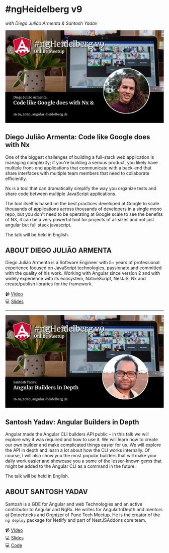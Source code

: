 # #ngHeidelberg v9
_with Diego Julião Armenta & Santosh Yadav_

![ngHeidelbergv9_diego.jpg](ngHeidelbergv9_diego.jpg)

## Diego Julião Armenta: Code like Google does with Nx

One of the biggest challenges of building a full-stack web application is managing complexity; if you're building a serious product, you likely have multiple front-end applications that communicate with a back-end that share interfaces with multiple team members that need to collaborate efficiently.

Nx is a tool that can dramatically simplify the way you organize tests and share code between multiple JavaScript applications.

The tool itself is based on the best practices developed at Google to scale thousands of applications across thousands of developers in a single mono repo, but you don't need to be operating at Google scale to see the benefits of NX, it can be a very powerful tool for projects of all sizes and not just angular but full stack javascript.

The talk will be held in English.

## ABOUT DIEGO JULIÃO ARMENTA

Diego Julião Armenta is a Software Engineer with 5+ years of professional experience focused on JavaScript technologies, passionate and committed with the quality of his work. Working with Angular since version 2 and with widely experience with its ecosystem, NativeScript, NestJS, Nx and create/publish libraries for the framework.

📹 [Video](https://youtu.be/I6QPu2sNXmQ)  
💻 [Slides](https://slides.com/diegojuliao/code-like-google-does-with-nx)  


-----

![ngHeidelbergv9_santosh.jpg](ngHeidelbergv9_santosh.jpg)


## Santosh Yadav: Angular Builders in Depth

Angular made the Angular CLI builders API public – in this talk we will explore why it was required and how to use it. We will learn how to create our own builder and make complicated things easier for us. We will explore the API in depth and learn a lot about how the CLI works internally. Of course, I will also show you the most popular builders that will make your daily work easier and showcase you a some of the lesser-known gems that might be added to the Angular CLI as a command in the future.

The talk will be held in English.

## ABOUT SANTOSH YADAV

Santosh is a GDE for Angular and web Technologies and an active contributor to Angular and NgRx. He writes for AngularInDepth and mentors at Dotnettricks and Orgnizer of Pune Tech Meetup. He is the creator of the `ng deploy` package for Netlify and part of NestJSAddons core team.

📹 [Video](https://youtu.be/doAAX0cZ4gI)  
💻 [Slides](https://slides.com/santoshyadav/deck-1abe97)  
💻 [Code](https://github.com/santoshyadav198613/ng-heidelberg-demo)  
